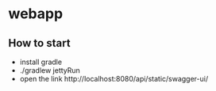 # webapp
## How to start
- install gradle
- ./gradlew jettyRun
- open the link http://localhost:8080/api/static/swagger-ui/
